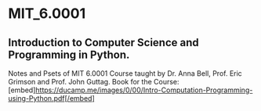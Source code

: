 # MIT_6.0001
## Introduction to Computer Science and Programming in Python.
Notes and Psets of MIT 6.0001 Course taught by Dr. Anna Bell, Prof. Eric Grimson and Prof. John Guttag. 
Book for the Course: [embed]https://ducamp.me/images/0/00/Intro-Computation-Programming-using-Python.pdf[/embed]
